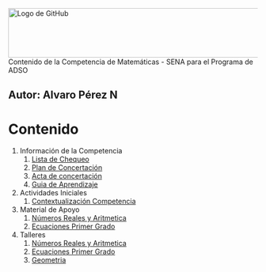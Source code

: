 <img src="https://d1csarkz8obe9u.cloudfront.net/posterpreviews/blue-mathematics-google-classroom-banner-design-template-64e5d3a7fecfcec23715e41f980c1dab_screen.jpg" alt="Logo de GitHub" width="600" height="100">
Contenido de la Competencia de Matemáticas - SENA para el Programa de ADSO

**Autor:** Alvaro Pérez N
---

# Contenido
1. Información de la Competencia
    1. [Lista de Chequeo](https://github.com/aperezn298/MatematicasSENA/blob/main/01_InfoCompetencia_3147910/LC_Matematicas_3147910.pdf)
    2. [Plan de Concertación](https://github.com/aperezn298/MatematicasSENA/blob/main/01_InfoCompetencia_3147910/PlanConcertadoMatematicos3147910.pdf)
    3. [Acta de concertación](https://github.com/aperezn298/MatematicasSENA/blob/main/01_InfoCompetencia_3147910/ActaConcertacionMatematicas3147910.pdf) 
    4. [Guia de Aprendizaje](https://github.com/aperezn298/MatematicasSENA/blob/main/01_InfoCompetencia_3147910/GuiaMatematicas.pdf)
2. Actividades Iniciales
    1. [Contextualización Competencia](https://github.com/aperezn298/MatematicasSENA/blob/main/02_ActividadesIniciales/00ContextualizacionMatematicas.pdf)
3. Material de Apoyo
    1. [Números Reales y Aritmetica](https://github.com/aperezn298/MatematicasSENA/blob/main/03_MaterialApoyo/01NumerosRealesAritmetica.pdf)
    2. [Ecuaciones Primer Grado](https://github.com/aperezn298/MatematicasSENA/blob/main/03_MaterialApoyo/02EcuacionesPrimerGrado.pdf)
4. Talleres
    1. [Números Reales y Aritmetica](https://github.com/aperezn298/MatematicasSENA/blob/main/04_Talleres/Taller01NumRealesAritmetica.pdf)
    2. [Ecuaciones Primer Grado](https://github.com/aperezn298/MatematicasSENA/blob/main/04_Talleres/Taller02EcuacionesPrimer.pdf)
    3. [Geometria](https://github.com/aperezn298/MatematicasSENA/blob/main/04_Talleres/Taller03Geometria.pdf)

